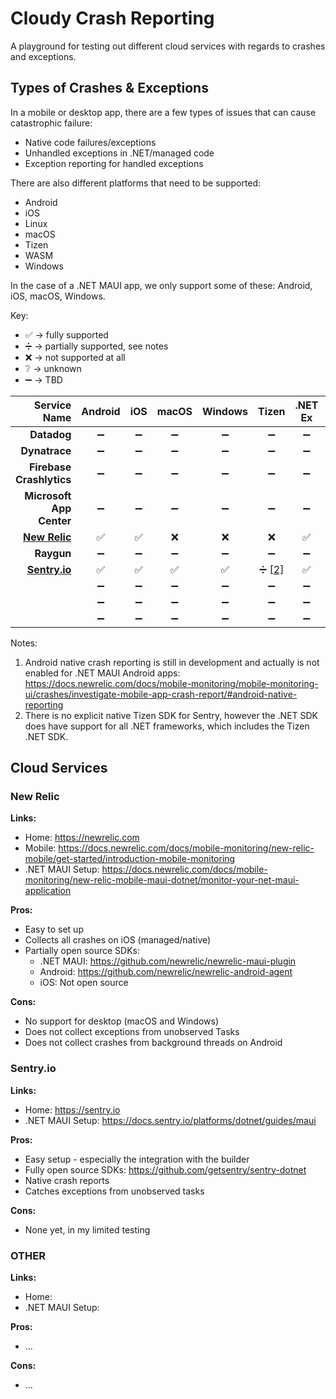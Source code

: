 # Cloudy Crash Reporting

A playground for testing out different cloud services with regards to crashes and exceptions.

## Types of Crashes & Exceptions

In a mobile or desktop app, there are a few types of issues that can cause catastrophic failure:

* Native code failures/exceptions
* Unhandled exceptions in .NET/managed code
* Exception reporting for handled exceptions

There are also different platforms that need to be supported:

* Android
* iOS
* Linux
* macOS
* Tizen
* WASM
* Windows

In the case of a .NET MAUI app, we only support some of these: Android, iOS, macOS, Windows.

Key:

* ✅ -> fully supported
* ➗ -> partially supported, see notes
* ❌ -> not supported at all
* ❔ -> unknown
* ➖ -> TBD

|                   Service Name | Android | iOS | macOS | Windows |    Tizen     | .NET Ex |  Native Ex   |
|-------------------------------:|:-------:|:---:|:-----:|:-------:|:------------:|:-------:|:------------:|
|                    **Datadog** |    ➖    |  ➖  |   ➖   |    ➖    |      ➖       |    ➖    |      ➖       |
|                  **Dynatrace** |    ➖    |  ➖  |   ➖   |    ➖    |      ➖       |    ➖    |      ➖       |
|       **Firebase Crashlytics** |    ➖    |  ➖  |   ➖   |    ➖    |      ➖       |    ➖    |      ➖       |
|       **Microsoft App Center** |    ➖    |  ➖  |   ➖   |    ➖    |      ➖       |    ➖    |      ➖       |
|      [**New Relic**][newrelic] |    ✅    |  ✅  |   ❌   |    ❌    |      ❌       |    ✅    | ➗ [[1]](#n1) |
|                     **Raygun** |    ➖    |  ➖  |   ➖   |    ➖    |      ➖       |    ➖    |      ➖       |
|        **[Sentry.io][sentry]** |    ✅    |  ✅  |   ✅   |    ✅    | ➗ [[2]](#n2) |    ✅    |      ✅       |
|                                |    ➖    |  ➖  |   ➖   |    ➖    |      ➖       |    ➖    |      ➖       |
|                                |    ➖    |  ➖  |   ➖   |    ➖    |      ➖       |    ➖    |      ➖       |
|                                |    ➖    |  ➖  |   ➖   |    ➖    |      ➖       |    ➖    |      ➖       |

Notes:

1. <a name="n1"></a> Android native crash reporting is still in development and actually is not enabled for .NET MAUI Android apps:
   https://docs.newrelic.com/docs/mobile-monitoring/mobile-monitoring-ui/crashes/investigate-mobile-app-crash-report/#android-native-reporting
2. <a name="n2"></a>There is no explicit native Tizen SDK for Sentry, however the .NET SDK does have support for all .NET frameworks,
   which includes the Tizen .NET SDK.   

<!-- START: links -->
[newrelic]: https://newrelic.com/
[sentry]:  https://sentry.io/
<!-- END: links -->


## Cloud Services

### New Relic

**Links:**

* Home: https://newrelic.com
* Mobile: https://docs.newrelic.com/docs/mobile-monitoring/new-relic-mobile/get-started/introduction-mobile-monitoring
* .NET MAUI Setup: https://docs.newrelic.com/docs/mobile-monitoring/new-relic-mobile-maui-dotnet/monitor-your-net-maui-application

**Pros:**

* Easy to set up
* Collects all crashes on iOS (managed/native)
* Partially open source SDKs:
  * .NET MAUI: https://github.com/newrelic/newrelic-maui-plugin
  * Android: https://github.com/newrelic/newrelic-android-agent 
  * iOS: Not open source

**Cons:**

* No support for desktop (macOS and Windows)
* Does not collect exceptions from unobserved Tasks
* Does not collect crashes from background threads on Android


### Sentry.io

**Links:**

* Home: https://sentry.io
* .NET MAUI Setup: https://docs.sentry.io/platforms/dotnet/guides/maui

**Pros:**

* Easy setup - especially the integration with the builder
* Fully open source SDKs: https://github.com/getsentry/sentry-dotnet
* Native crash reports
* Catches exceptions from unobserved tasks

**Cons:**

* None yet, in my limited testing


### OTHER

**Links:**

* Home:
* .NET MAUI Setup:

**Pros:**

* ...

**Cons:**

* ...

